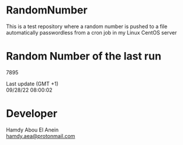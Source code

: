 # RandomNumber    
This is a test repository where a random number is pushed to a file automatically passwordless from a cron job in my Linux CentOS server    
# Random Number of the last run   
7895
      
Last update (GMT +1)    
09/28/22 08:00:02
# Developer    
Hamdy Abou El Anein   
hamdy.aea@protonmail.com
